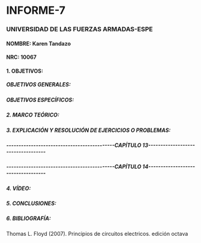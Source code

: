 # INFORME-7

### UNIVERSIDAD DE LAS FUERZAS ARMADAS-ESPE

#### NOMBRE: Karen Tandazo

#### NRC: 10067

#### 1. OBJETIVOS:

##### OBJETIVOS GENERALES:


##### OBJETIVOS ESPECÍFICOS:


##### 2. MARCO TEÓRICO:


##### 3. EXPLICACIÓN Y RESOLUCIÓN DE EJERCICIOS O PROBLEMAS:

##### --------------------------------------------CAPÍTULO 13------------------- ----------------



##### --------------------------------------------CAPÍTULO 14------------------- ----------------


##### 4. VÍDEO:


##### 5. CONCLUSIONES:


##### 6. BIBLIOGRAFÍA:

Thomas L. Floyd (2007). Principios de circuitos electricos. edición octava
